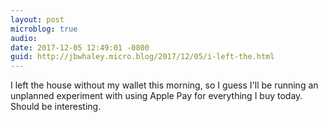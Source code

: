```yaml
---
layout: post
microblog: true
audio: 
date: 2017-12-05 12:49:01 -0800
guid: http://jbwhaley.micro.blog/2017/12/05/i-left-the.html
---
```

I left the house without my wallet this morning, so I guess I'll be running an unplanned experiment with using Apple Pay for everything I buy today. Should be interesting.
